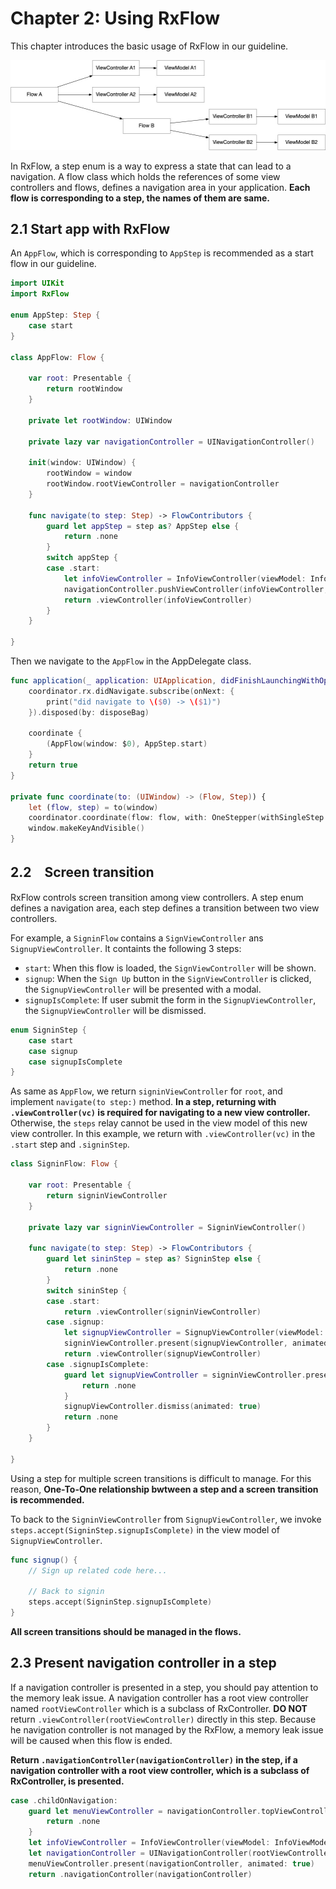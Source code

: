 # Chapter 2: Using RxFlow

This chapter introduces the basic usage of RxFlow in our guideline.

![RxFlow](https://raw.githubusercontent.com/RxSwiftCommunity/RxController/master/images/rxflow.jpg)

In RxFlow, a step enum is a way to express a state that can lead to a navigation.
A flow class which holds the references of some view controllers and flows, defines a navigation area in your application.
**Each flow is corresponding to a step, the names of them are same.**

## 2.1 Start app with RxFlow

An `AppFlow`, which is corresponding to `AppStep` is recommended as a start flow in our guideline.

```swift
import UIKit
import RxFlow

enum AppStep: Step {
    case start
}

class AppFlow: Flow {
    
    var root: Presentable {
        return rootWindow
    }
    
    private let rootWindow: UIWindow
    
    private lazy var navigationController = UINavigationController()
    
    init(window: UIWindow) {
        rootWindow = window
        rootWindow.rootViewController = navigationController
    }
   
    func navigate(to step: Step) -> FlowContributors {
        guard let appStep = step as? AppStep else {
            return .none
        }
        switch appStep {
        case .start:
            let infoViewController = InfoViewController(viewModel: InfoViewModel())
            navigationController.pushViewController(infoViewController, animated: false)
            return .viewController(infoViewController)
        }
    }
    
}

```

Then we navigate to the `AppFlow` in the AppDelegate class.

```swift
func application(_ application: UIApplication, didFinishLaunchingWithOptions launchOptions: [UIApplication.LaunchOptionsKey: Any]?) -> Bool {
    coordinator.rx.didNavigate.subscribe(onNext: {
        print("did navigate to \($0) -> \($1)")
    }).disposed(by: disposeBag)
    
    coordinate {
        (AppFlow(window: $0), AppStep.start)
    }
    return true
}

private func coordinate(to: (UIWindow) -> (Flow, Step)) {
    let (flow, step) = to(window)
    coordinator.coordinate(flow: flow, with: OneStepper(withSingleStep: step))
    window.makeKeyAndVisible()
}
```

## 2.2　Screen transition

RxFlow controls screen transition among view controllers.
A step enum defines a navigation area, each step defines a transition between two view controllers.

For example, a `SigninFlow` contains a `SignViewController` ans `SignupViewController`.
It containts the following 3 steps:
- `start`: When this flow is loaded, the `SignViewController` will be shown.
- `signup`: When the `Sign Up` button in the `SignViewController` is clicked, the `SignupViewController` will be presented with a modal.
- `signupIsComplete`: If user submit the form in the `SignupViewController`, the `SignupViewController` will be dismissed.

```swift
enum SigninStep {
    case start
    case signup
    case signupIsComplete
}
```

As same as `AppFlow`, we return `signinViewController` for `root`, and implement `navigate(to step:)` method.
**In a step, returning with `.viewController(vc)` is required for navigating to a new view controller.**
Otherwise, the `steps` relay cannot be used in the view model of this new view controller.
In this example, we return with `.viewController(vc)` in the `.start` step and `.signinStep`.

```swift
class SigninFlow: Flow {
    
    var root: Presentable {
        return signinViewController
    }
    
    private lazy var signinViewController = SigninViewController()
    
    func navigate(to step: Step) -> FlowContributors {
        guard let sininStep = step as? SigninStep else {
            return .none
        }
        switch sininStep {
        case .start:
            return .viewController(signinViewController)
        case .signup:
            let signupViewController = SignupViewController(viewModel: .init())
            signinViewController.present(signupViewController, animated: true)
            return .viewController(signupViewController)
        case .signupIsComplete:
            guard let signupViewController = signinViewController.presentedViewController as? SignupViewController else {
                return .none             
            }
            signupViewController.dismiss(animated: true)
            return .none   
        }
    }
    
}
```

Using a step for multiple screen transitions is difficult to manage.
For this reason, **One-To-One relationship bwtween a step and a screen transition is recommended.**

To back to the `SigninViewController` from `SignupViewController`, we invoke `steps.accept(SigninStep.signupIsComplete)` in the view model of `SignupViewController`.

```swift
func signup() {
    // Sign up related code here...
    
    // Back to signin
    steps.accept(SigninStep.signupIsComplete)
}
```

**All screen transitions should be managed in the flows.**

## 2.3 Present navigation controller in a step

If a navigation controller is presented in a step, you should pay attention to the memory leak issue.
A navigation controller has a root view controller named `rootViewController` which is a subclass of RxController.
**DO NOT** return `.viewController(rootViewController)` directly in this step.
Because he navigation controller is not managed by the RxFlow, a memory leak issue will be caused when this flow is ended.

**Return `.navigationController(navigationController)` in the step, if a navigation controller with a root view controller, which is a subclass of RxController, is presented.**

```swift
case .childOnNavigation:
    guard let menuViewController = navigationController.topViewController as? MenuViewController else {
        return .none
    }
    let infoViewController = InfoViewController(viewModel: InfoViewModel())
    let navigationController = UINavigationController(rootViewController: infoViewController)
    menuViewController.present(navigationController, animated: true)
    return .navigationController(navigationController)
```
